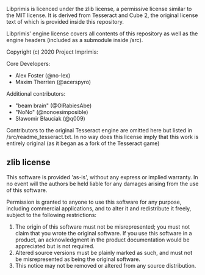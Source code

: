 
Libprimis is licenced under the zlib license, a permissive license similar to the
MIT license. It is derived from Tesseract and Cube 2, the original license text of
which is provided inside this repository.

Libprimis' engine license covers all contents of this repository as well as the
engine headers (included as a submodule inside /src).

Copyright (c) 2020 Project Imprimis:

Core Developers:

* Alex Foster (@no-lex)
* Maxim Therrien (@acerspyro)

Additional contributors:

* "beam brain" (@OlRabiesAbe)
* "NoNo" (@nonoesimposible)
* Sławomir Błauciak (@q009)

Contributors to the original Tesseract engine are omitted here but listed in
/src/readme_tesseract.txt. In no way does this license imply that this work is
entirely original (as it began as a fork of the Tesseract game)

zlib license
--------------------------------------------------------------------------------

  This software is provided 'as-is', without any express or implied
  warranty.  In no event will the authors be held liable for any damages
  arising from the use of this software.

  Permission is granted to anyone to use this software for any purpose,
  including commercial applications, and to alter it and redistribute it
  freely, subject to the following restrictions:

  1. The origin of this software must not be misrepresented; you must not
     claim that you wrote the original software. If you use this software
     in a product, an acknowledgment in the product documentation would be
     appreciated but is not required.
  2. Altered source versions must be plainly marked as such, and must not be
     misrepresented as being the original software.
  3. This notice may not be removed or altered from any source distribution.
